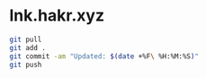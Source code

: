 # lnk.hakr.xyz

```bash
git pull
git add .
git commit -am "Updated: $(date +%F\ %H:%M:%S)"
git push
```

